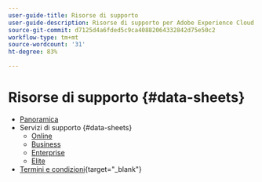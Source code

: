 ```yaml
---
user-guide-title: Risorse di supporto
user-guide-description: Risorse di supporto per Adobe Experience Cloud e Adobe Experience Platform.
source-git-commit: d7125d4a6fded5c9ca40882064332842d75e50c2
workflow-type: tm+mt
source-wordcount: '31'
ht-degree: 83%

---
```



# Risorse di supporto {#data-sheets}

+ [Panoramica](overview.md)
+ Servizi di supporto {#data-sheets}
   + [Online](online.md)
   + [Business](business.md)
   + [Enterprise](enterprise.md)
   + [Elite](elite.md)
+ [Termini e condizioni](https://helpx.adobe.com/it/support/programs/support-policies-terms-conditions.html){target=&quot;_blank&quot;}

<!--

Articles must be added to this TOC file in order to render.

Use this list format to specify links to articles and section headings that expand and collapse in the left rail of the user guide.

An article link CANNOT be used as a section heading.
-->
